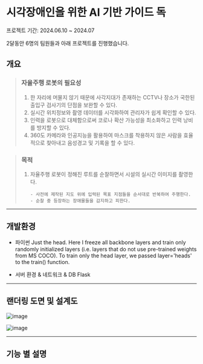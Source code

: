 # 시각장애인을 위한 AI 기반 가이드 독

프로젝트 기간: 2024.06.10 ~ 2024.07

2달동안 6명의 팀원들과 아래 프로젝트를 진행했습니다.

## 개요
> ### 자율주행 로봇의 필요성
> 1. 한 자리에 머물지 않기 때문에 사각지대가 존재하는 CCTV나 장소가 국한된 출입구 검사기의 단점을 보완할 수 있다.
> 2. 실시간 위치정보와 촬영 데이터를 시각화하여 관리자가 쉽게 확인할 수 있다.
> 3. 인력을 로봇으로 대체함으로써 코로나 확산 가능성을 최소화하고 인력 낭비를 방지할 수 있다.
> 4. 360도 카메라와 인공지능을 활용하여 마스크를 착용하지 않은 사람을 효율적으로 찾아내고 음성경고 및 기록을 할 수 있다.

> ### 목적
> 1. 자율주행 로봇이 정해진 루트를 순찰하면서 시설의 실시간 이미지를 촬영한다.
>
>        - 사전에 제작된 지도 위에 입력된 목표 지점들을 순서대로 반복하여 주행한다.
>        - 순찰 중 등장하는 장애물들을 감지하고 피한다.
>

----------------------------------------------------------------------------------------------------

## 개발환경

+ 파이썬 
    Just the head. Here I freeze all backbone layers and train only randomly initialized layers (i.e. layers that do not use pre-trained weights from MS COCO). 
    To train only the head layer, we passed layer='heads' to the train() function.

+ 서버 환경 & 네트워크 & DB
        Flask
  
----------------------------------------------------------------------------------------------------

## 랜더링 도면 및 설계도
![image](https://github.com/user-attachments/assets/be92ea05-6bc1-43c8-aa12-77a2cc6b5169)

![image](https://github.com/user-attachments/assets/db97f52a-e6fb-4d92-b001-2492361cdab5)

----------------------------------------------------------------------------------------------------

## 기능 별 설명
